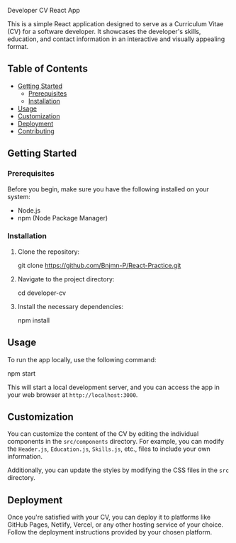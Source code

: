 Developer CV React App

This is a simple React application designed to serve as a Curriculum Vitae (CV) for a software developer. It showcases the developer's skills, education, and contact information in an interactive and visually appealing format.

## Table of Contents

- [Getting Started](#getting-started)
  - [Prerequisites](#prerequisites)
  - [Installation](#installation)
- [Usage](#usage)
- [Customization](#customization)
- [Deployment](#deployment)
- [Contributing](#contributing)

## Getting Started

### Prerequisites

Before you begin, make sure you have the following installed on your system:

- Node.js
- npm (Node Package Manager)

### Installation

1. Clone the repository:

   git clone https://github.com/Bnjmn-P/React-Practice.git

2. Navigate to the project directory:

   cd developer-cv

3. Install the necessary dependencies:

   npm install

## Usage

To run the app locally, use the following command:

npm start

This will start a local development server, and you can access the app in your web browser at `http://localhost:3000`.

## Customization

You can customize the content of the CV by editing the individual components in the `src/components` directory. For example, you can modify the `Header.js`, `Education.js`, `Skills.js`, etc., files to include your own information.

Additionally, you can update the styles by modifying the CSS files in the `src` directory.

## Deployment

Once you're satisfied with your CV, you can deploy it to platforms like GitHub Pages, Netlify, Vercel, or any other hosting service of your choice. Follow the deployment instructions provided by your chosen platform.
